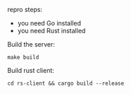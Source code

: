repro steps:

- you need Go installed
- you need Rust installed

Build the server:
```
make build
```


Build rust client:
```
cd rs-client && cargo build --release
```


